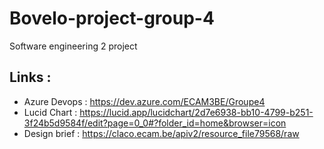 # Bovelo-project-group-4
Software engineering 2 project

## Links :

- Azure Devops : https://dev.azure.com/ECAM3BE/Groupe4
- Lucid Chart : https://lucid.app/lucidchart/2d7e6938-bb10-4799-b251-3f24b5d9584f/edit?page=0_0#?folder_id=home&browser=icon
- Design brief : https://claco.ecam.be/apiv2/resource_file79568/raw
